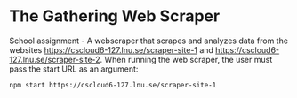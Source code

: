 # The Gathering Web Scraper

School assignment - A webscraper that scrapes and analyzes data from the websites https://cscloud6-127.lnu.se/scraper-site-1 and https://cscloud6-127.lnu.se/scraper-site-2. When running the web scraper, the user must pass the start URL as an argument:

```shell
npm start https://cscloud6-127.lnu.se/scraper-site-1
```